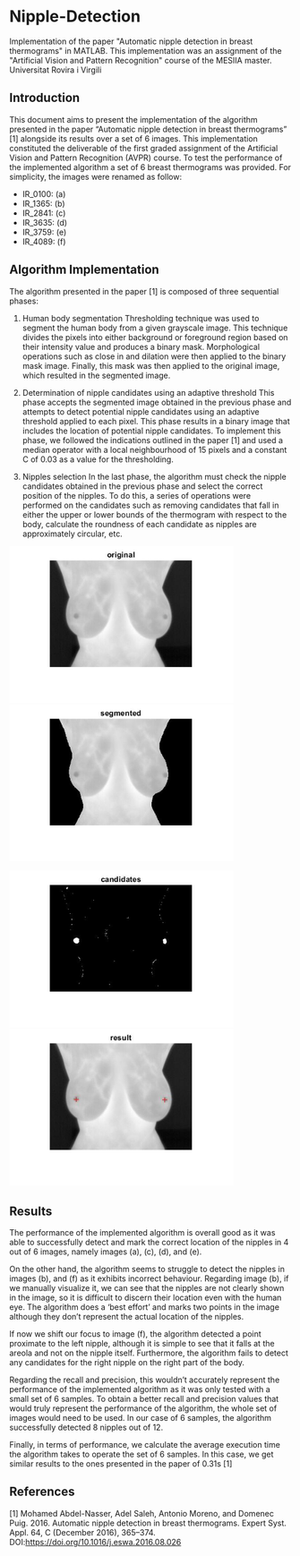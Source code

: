 # Nipple-Detection
Implementation of the paper "Automatic nipple detection in breast thermograms" in MATLAB. This implementation was an assignment of the "Artificial Vision and Pattern Recognition" course of the MESIIA master.  Universitat Rovira i Virgili


## Introduction

This document aims to present the implementation of the algorithm presented in the paper “Automatic nipple detection in breast thermograms” [1] alongside its results over a set of 6 images. This implementation constituted the deliverable of the first graded assignment of the Artificial Vision and Pattern Recognition (AVPR) course.
To test the performance of the implemented algorithm a set of 6 breast thermograms was provided. For simplicity, the images were renamed as follow:

* IR_0100: (a)
* IR_1365: (b)
* IR_2841: (c)
* IR_3635: (d)
* IR_3759: (e)
* IR_4089: (f)

## Algorithm Implementation

The algorithm presented in the paper [1] is composed of three sequential phases:

1.	Human body segmentation
Thresholding technique was used to segment the human body from a given grayscale image. This technique divides the pixels into either background or foreground region based on their intensity value and produces a binary mask. Morphological operations such as close in and dilation were then applied to the binary mask image. 
Finally, this mask was then applied to the original image, which resulted in the segmented image.

2.	Determination of nipple candidates using an adaptive threshold 
This phase accepts the segmented image obtained in the previous phase and attempts to detect potential nipple candidates using an adaptive threshold applied to each pixel. This phase results in a binary image that includes the location of potential nipple candidates.
To implement this phase, we followed the indications outlined in the paper [1] and used a median operator with a local neighbourhood of 15 pixels and a constant C of 0.03 as a value for the thresholding. 

3.	Nipples selection 
In the last phase, the algorithm must check the nipple candidates obtained in the previous phase and select the correct position of the nipples.  To do this, a series of operations were performed on the candidates such as removing candidates that fall in either the upper or lower bounds of the thermogram with respect to the body, calculate the roundness of each candidate as nipples are approximately circular, etc.

<p float="left">
  <img src="https://github.com/DeVillax/Nipple-Detection/blob/main/Images/original.jpg" width="400" />
  <img src="https://github.com/DeVillax/Nipple-Detection/blob/main/Images/segmented.jpg" width="400" /> 
</p>

<p float="left">
  <img src="https://github.com/DeVillax/Nipple-Detection/blob/main/Images/candidates.jpg" width="400" />
  <img src="https://github.com/DeVillax/Nipple-Detection/blob/main/Images/result.jpg" width="400" /> 
</p>


## Results

The performance of the implemented algorithm is overall good as it was able to successfully detect and mark the correct location of the nipples in 4 out of 6 images, namely images (a), (c), (d), and (e). 

On the other hand, the algorithm seems to struggle to detect the nipples in images (b), and (f) as it exhibits incorrect behaviour.  Regarding image (b), if we manually visualize it, we can see that the nipples are not clearly shown in the image, so it is difficult to discern their location even with the human eye. The algorithm does a ‘best effort’ and marks two points in the image although they don’t represent the actual location of the nipples.

If now we shift our focus to image (f), the algorithm detected a point proximate to the left nipple, although it is simple to see that it falls at the areola and not on the nipple itself. Furthermore, the algorithm fails to detect any candidates for the right nipple on the right part of the body.

Regarding the recall and precision, this wouldn’t accurately represent the performance of the implemented algorithm as it was only tested with a small set of 6 samples. To obtain a better recall and precision values that would truly represent the performance of the algorithm, the whole set of images would need to be used.  In our case of 6 samples, the algorithm successfully detected 8 nipples out of 12. 

Finally, in terms of performance, we calculate the average execution time the algorithm takes to operate the set of 6 samples. In this case, we get similar results to the ones presented in the paper of 0.31s [1]

## References

[1] 	Mohamed Abdel-Nasser, Adel Saleh, Antonio Moreno, and Domenec Puig. 2016. Automatic nipple detection in breast thermograms. Expert Syst. Appl. 64, C (December 2016), 365–374. DOI:https://doi.org/10.1016/j.eswa.2016.08.026



